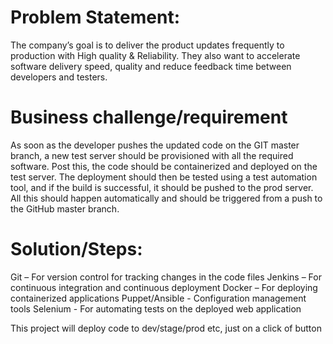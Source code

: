 # Problem Statement:

The company’s goal is to deliver the product updates frequently to production with High quality & 
Reliability. They also want to accelerate software delivery speed, quality and reduce feedback time 
between developers and testers. 

# Business challenge/requirement

As soon as the developer pushes the updated code on the GIT master branch, a new test server should 
be provisioned with all the required software. Post this, the code should be containerized and 
deployed on the test server. 
The deployment should then be tested using a test automation tool, and if the build is successful, it 
should be pushed to the prod server.
All this should happen automatically and should be triggered from a push to the GitHub master 
branch.

# Solution/Steps:

Git – For version control for tracking changes in the code files
Jenkins – For continuous integration and continuous deployment
Docker – For deploying containerized applications
Puppet/Ansible - Configuration management tools
Selenium - For automating tests on the deployed web application

This project will deploy code to dev/stage/prod etc, just on a click of button
